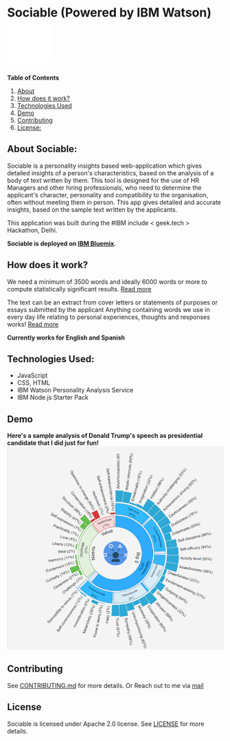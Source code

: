 # Sociable (Powered by IBM Watson) ![](/assets/watson.gif)

**Table of Contents** 
  1. [About](#about-sociable)
  2. [How does it work?](#how-does-it-work)
  4. [Technologies Used](#technologies-used)
  5. [Demo](#demo)
  6. [Contributing](#contributing)
  7. [License:](#license)

## About Sociable:
Sociable is a personality insights based web-application which gives detailed insights of a person's characteristics, based on the analysis of a body of text written by them.
This tool is designed for the use of HR Managers and other hiring professionals, who need to determine the applicant's character, personality and compatibility to the organisation, often without meeting them in person. This app gives detailed and accurate insights, based on the sample text written by the applicants.

This application was built during the #IBM include < geek.tech > Hackathon, Delhi. 

**Sociable is deployed on [IBM Bluemix](http://sociable.mybluemix.net/).**

## How does it work?
We need a minimum of 3500 words and ideally 6000 words or more to compute statistically significant results. [Read more](http://www.ibm.com/watson/developercloud/doc/personality-insights/science.shtml)

The text can be an extract from cover letters or statements of purposes or essays submitted by the applicant Anything containing words we use in every day life relating to personal experiences, thoughts and responses works! [Read more](http://www.ibm.com/watson/developercloud/doc/personality-insights/guidance.shtml#optimal)

**Currently works for English and Spanish**

## Technologies Used:
* JavaScript
* CSS, HTML
* IBM Watson Personality Analysis Service
* IBM Node.js Starter Pack

## Demo
**Here's a sample analysis of Donald Trump's speech as presidential candidate that I did just for fun!** 
![donaldtrump](/assets/donaldtrump.png)

## Contributing
See [CONTRIBUTING.md](https://github.com/IpshitaC/sociable/blob/master/CONTRIBUTING.md) for more details.
Or 
Reach out to me via [mail](mailto:chatterjeei08@gmail.com)

## License
Sociable is licensed under Apache 2.0 license. See [LICENSE](https://github.com/IpshitaC/sociable/blob/master/LICENSE) for more details.
